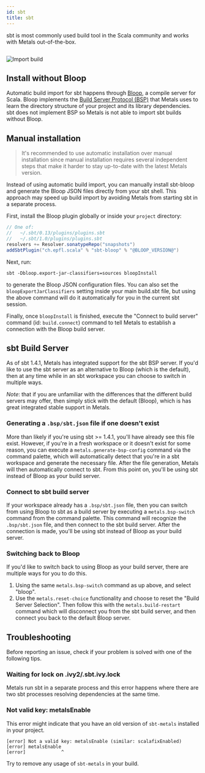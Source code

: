 ```yaml
---
id: sbt
title: sbt
---
```


sbt is most commonly used build tool in the Scala community and works with
Metals out-of-the-box.

```scala mdoc:automatic-installation:sbt

```

![Import build](https://i.imgur.com/t5RJ3q6.png)

## Install without Bloop

Automatic build import for sbt happens through
[Bloop](https://scalacenter.github.io/bloop/), a compile server for Scala. Bloop
implements the
[Build Server Protocol (BSP)](https://github.com/scalacenter/bsp/blob/master/docs/bsp.md)
that Metals uses to learn the directory structure of your project and its
library dependencies. sbt does not implement BSP so Metals is not able to import
sbt builds without Bloop.

## Manual installation

> It's recommended to use automatic installation over manual installation since
> manual installation requires several independent steps that make it harder to
> stay up-to-date with the latest Metals version.

Instead of using automatic build import, you can manually install sbt-bloop and
generate the Bloop JSON files directly from your sbt shell. This approach may
speed up build import by avoiding Metals from starting sbt in a separate
process.

First, install the Bloop plugin globally or inside your `project` directory:

```scala
// One of:
//   ~/.sbt/0.13/plugins/plugins.sbt
//   ~/.sbt/1.0/plugins/plugins.sbt
resolvers += Resolver.sonatypeRepo("snapshots")
addSbtPlugin("ch.epfl.scala" % "sbt-bloop" % "@BLOOP_VERSION@")
```

Next, run:

```
sbt -Dbloop.export-jar-classifiers=sources bloopInstall
```

to generate the Bloop JSON configuration files. You can also set the
`bloopExportJarClassifiers` setting inside your main build.sbt file, but using
the above command will do it automatically for you in the current sbt session.

Finally, once `bloopInstall` is finished, execute the "Connect to build server"
command (id: `build.connect`) command to tell Metals to establish a connection
with the Bloop build server.

## sbt Build Server

As of sbt 1.4.1, Metals has integrated support for the sbt BSP server. If you'd
like to use the sbt server as an alternative to Bloop (which is the default),
then at any time while in an sbt workspace you can choose to switch in multiple
ways.

_Note_: that if you are unfamiliar with the differences that the different build
servers may offer, then simply stick with the default (Bloop), which is has
great integrated stable support in Metals.

### Generating a `.bsp/sbt.json` file if one doesn't exist

More than likely if you're using sbt >= 1.4.1, you'll have already see this file
exist. However, if you're in a fresh workspace or it doesn't exist for some
reason, you can execute a `metals.generate-bsp-config` command via the command
palette, which will automatically detect that you're in a sbt workspace and
generate the necessary file. After the file generation, Metals will then
automatically connect to sbt. From this point on, you'll be using sbt instead of
Bloop as your build server.

### Connect to sbt build server

If your workspace already has a `.bsp/sbt.json` file, then you can switch from
using Bloop to sbt as a build server by executing a `metals.bsp-switch` command
from the command palette.  This command will recognize the `.bsp/sbt.json` file,
and then connect to the sbt build server. After the connection is made, you'll
be using sbt instead of Bloop as your build server.

### Switching back to Bloop

If you'd like to switch back to using Bloop as your build server, there are
multiple ways for you to do this.

1. Using the same `metals.bsp-switch` command as up above, and select "bloop".
2. Use the `metals.reset-choice` functionality and choose to reset the "Build
   Server Selection". Then follow this with the `metals.build-restart` command
   which will disconnect you from the sbt build server, and then connect you
   back to the default Bloop server.

## Troubleshooting

Before reporting an issue, check if your problem is solved with one of the
following tips.

### Waiting for lock on .ivy2/.sbt.ivy.lock

Metals run sbt in a separate process and this error happens where there are two
sbt processes resolving dependencies at the same time.

### Not valid key: metalsEnable

This error might indicate that you have an old version of `sbt-metals` installed
in your project.

```
[error] Not a valid key: metalsEnable (similar: scalafixEnabled)
[error] metalsEnable
[error]             ^
```

Try to remove any usage of `sbt-metals` in your build.
